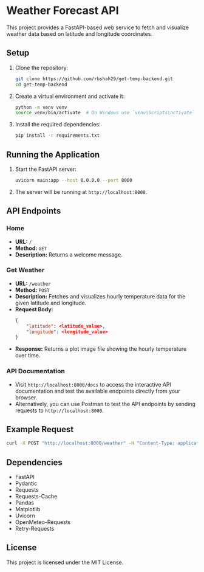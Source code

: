 # Weather Forecast API

This project provides a FastAPI-based web service to fetch and visualize weather data based on latitude and longitude coordinates.

## Setup

1. Clone the repository:
    ```sh
    git clone https://github.com/rbshah29/get-temp-backend.git
    cd get-temp-backend
    ```

2. Create a virtual environment and activate it:
    ```sh
    python -m venv venv
    source venv/bin/activate  # On Windows use `venv\Scripts\activate`
    ```

3. Install the required dependencies:
    ```sh
    pip install -r requirements.txt
    ```

## Running the Application

1. Start the FastAPI server:
    ```sh
    uvicorn main:app --host 0.0.0.0 --port 8000
    ```

2. The server will be running at `http://localhost:8000`.

## API Endpoints

### Home

- **URL:** `/`
- **Method:** `GET`
- **Description:** Returns a welcome message.

### Get Weather

- **URL:** `/weather`
- **Method:** `POST`
- **Description:** Fetches and visualizes hourly temperature data for the given latitude and longitude.
- **Request Body:**
    ```json
    {
        "latitude": <latitude_value>,
        "longitude": <longitude_value>
    }
    ```
- **Response:** Returns a plot image file showing the hourly temperature over time.

### API Documentation

- Visit `http://localhost:8000/docs` to access the interactive API documentation and test the available endpoints directly from your browser.
- Alternatively, you can use Postman to test the API endpoints by sending requests to `http://localhost:8000`.


## Example Request

```sh
curl -X POST "http://localhost:8000/weather" -H "Content-Type: application/json" -d '{"latitude": 40.7128, "longitude": -74.0060}'
```

## Dependencies

- FastAPI
- Pydantic
- Requests
- Requests-Cache
- Pandas
- Matplotlib
- Uvicorn
- OpenMeteo-Requests
- Retry-Requests

## License

This project is licensed under the MIT License.

